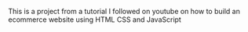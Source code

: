 This is a project from a tutorial I followed on youtube on how to build an ecommerce website using HTML CSS and JavaScript
